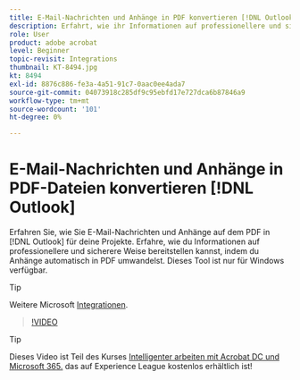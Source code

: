 ```yaml
---
title: E-Mail-Nachrichten und Anhänge in PDF konvertieren [!DNL Outlook]
description: Erfahrt, wie ihr Informationen auf professionellere und sicherere Weise innerhalb von [!DNL Outlook]
role: User
product: adobe acrobat
level: Beginner
topic-revisit: Integrations
thumbnail: KT-8494.jpg
kt: 8494
exl-id: 8876c886-fe3a-4a51-91c7-0aac0ee4ada7
source-git-commit: 04073918c285df9c95ebfd17e727dca6b87846a9
workflow-type: tm+mt
source-wordcount: '101'
ht-degree: 0%

---
```


# E-Mail-Nachrichten und Anhänge in PDF-Dateien konvertieren [!DNL Outlook]

Erfahren Sie, wie Sie E-Mail-Nachrichten und Anhänge auf dem PDF in [!DNL Outlook] für deine Projekte. Erfahre, wie du Informationen auf professionellere und sicherere Weise bereitstellen kannst, indem du Anhänge automatisch in PDF umwandelst. Dieses Tool ist nur für Windows verfügbar.

>[!TIP]
>
>Weitere Microsoft [Integrationen](../integrate/integrate-overview.md#microsoft).

>[!VIDEO](https://video.tv.adobe.com/v/336859?hidetitle=true)

>[!TIP]
>
>Dieses Video ist Teil des Kurses [Intelligenter arbeiten mit Acrobat DC und Microsoft 365.](https://experienceleague.adobe.com/?recommended=Acrobat-U-1-2021.microsoft365) das auf Experience League kostenlos erhältlich ist!
